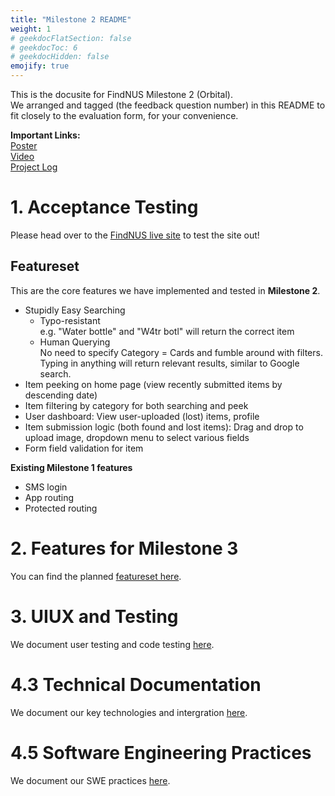 ```yaml
---
title: "Milestone 2 README"
weight: 1
# geekdocFlatSection: false
# geekdocToc: 6
# geekdocHidden: false
emojify: true
---
```

This is the docusite for FindNUS Milestone 2 (Orbital).  
We arranged and tagged (the feedback question number) in this README to fit closely to the evaluation form, for your convenience.  

**Important Links:**  
[Poster](https://drive.google.com/file/d/1ehe4LKoavIjWYzhT0JLOHbl3YyRtaNQ7/view?usp=sharing)  
[Video](https://drive.google.com/file/d/1kmdSASvO5bZKELHSHOX8NoBH66j-_Njk/view?usp=sharing)  
[Project Log](https://drive.google.com/file/d/1c3h0cu_kSZ0nxxgs7b55iV3B9jGVkwSk/view?usp=sharing)  

# 1. Acceptance Testing
Please head over to the [FindNUS live site](https://findnus.netlify.app/) to test the site out!

## Featureset
This are the core features we have implemented and tested in **Milestone 2**.
- Stupidly Easy Searching
  - Typo-resistant  
    e.g. "Water bottle" and "W4tr botl" will return the correct item
  - Human Querying  
    No need to specify Category = Cards and fumble around with filters. Typing in anything will return relevant results, similar to Google search.
- Item peeking on home page (view recently submitted items by descending date)
- Item filtering by category for both searching and peek
- User dashboard: View user-uploaded (lost) items, profile
- Item submission logic (both found and lost items): Drag and drop to upload image, dropdown menu to select various fields
- Form field validation for item

**Existing Milestone 1 features**
- SMS login
- App routing
- Protected routing

# 2. Features for Milestone 3
You can find the planned [featureset here](./ms3/).

# 3. UIUX and Testing
We document user testing and code testing [here](./uiux).

# 4.3 Technical Documentation
We document our key technologies and intergration [here](./technical/).

# 4.5 Software Engineering Practices
We document our SWE practices [here](./swe).